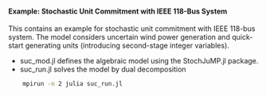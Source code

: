 #### Example: Stochastic Unit Commitment with IEEE 118-Bus System

This contains an example for stochastic unit commitment with IEEE 118-bus system. The model considers uncertain wind power generation and quick-start generating units (introducing second-stage integer variables).

* suc_mod.jl defines the algebraic model using the StochJuMP.jl package.
* suc_run.jl solves the model by dual decomposition
```bash
    mpirun -n 2 julia suc_run.jl
```

